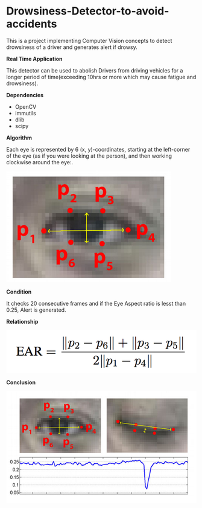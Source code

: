 # Drowsiness-Detector-to-avoid-accidents

This is a project implementing Computer Vision concepts to detect drowsiness of a driver and generates alert if drowsy.

**Real Time Application**

This detector can be used to abolish Drivers from driving vehicles for a longer period of time(exceeding 10hrs or more which may cause fatigue and drowsiness).

**Dependencies**

* OpenCV
* immutils
* dlib
* scipy

**Algorithm**

Each eye is represented by 6 (x, y)-coordinates, starting at the left-corner of the eye (as if you were looking at the person), and then working clockwise around the eye:.

<img src="https://github.com/Kunika21/Drowsiness-Detector-to-avoid-accidents/blob/master/eye1.jpg">

**Condition**

It checks 20 consecutive frames and if the Eye Aspect ratio is lesst than 0.25, Alert is generated.

**Relationship**

<img src="https://github.com/Kunika21/Drowsiness-Detector-to-avoid-accidents/blob/master/eye2.png">

**Conclusion**

<img src="https://github.com/Kunika21/Drowsiness-Detector-to-avoid-accidents/blob/master/eye3.jpg">

